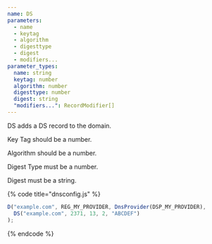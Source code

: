 ```yaml
---
name: DS
parameters:
  - name
  - keytag
  - algorithm
  - digesttype
  - digest
  - modifiers...
parameter_types:
  name: string
  keytag: number
  algorithm: number
  digesttype: number
  digest: string
  "modifiers...": RecordModifier[]
---
```


DS adds a DS record to the domain.

Key Tag should be a number.

Algorithm should be a number.

Digest Type must be a number.

Digest must be a string.

{% code title="dnsconfig.js" %}
```javascript
D("example.com", REG_MY_PROVIDER, DnsProvider(DSP_MY_PROVIDER),
  DS("example.com", 2371, 13, 2, "ABCDEF")
);
```
{% endcode %}
